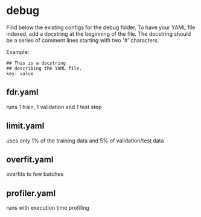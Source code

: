 # debug

Find below the existing configs for the debug folder. To have your YAML file indexed, add a docstring at the beginning of the file.
The docstring should be a series of comment lines starting with two '#' characters.

Example:
```
## This is a docstring
## describing the YAML file.
key: value
```


## fdr.yaml

runs 1 train, 1 validation and 1 test step


## limit.yaml

uses only 1% of the training data and 5% of validation/test data


## overfit.yaml

overfits to few batches


## profiler.yaml

runs with execution time profiling
